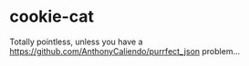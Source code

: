 cookie-cat
==========

Totally pointless, unless you have a https://github.com/AnthonyCaliendo/purrfect_json problem...
